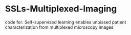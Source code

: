# SSLs-Multiplexed-Imaging
 code for: Self-supervised learning enables unbiased patient characterization from multiplexed microscopy images
